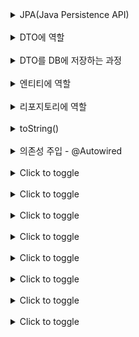 <details>
  <summary>JPA(Java Persistence API)</summary>
  자바 언어로 DB에 명령을 내리는 도구로, 데이터를 객체 지향적으로 관리할 수 있게 해 줍니다.
</details>
<br>
<details>
  <summary>DTO에 역할</summary>
폼 데이터에 실어 보낸 데이터는 서버의 컨트롤러가 객체에 담아 받는데, 이 객체를 DTO(Data Transfer Object)라고 합니다. DTO로 받은 데이터는 최종적으로 데이터베이스(DB, Database)에 저장됩니다.
</details>   
<br>
<details>
  <summary>DTO를 DB에 저장하는 과정</summary>
DTO를 엔티티로 변환한 후 리파지터리를 이용해 엔티티를 DB에 저장합니다
</details>   
<br>
<details>
  <summary>엔티티에 역할</summary>
  자바 객체를 DB가 이해할 수 있게 만든 것으로, 이를 기반으로 테이블이 만들어집니다.
</details>
<br>
<details>
  <summary>리포지토리에 역할</summary>
  엔티티가 DB 속 테이블에 저장 및 관리될 수 있게 하는 인터페이스입니다.
</details>
<br>
<details>
  <summary>toString()</summary>
  데이터를 잘 받았는지 확인
</details>
<br>

<details>
  <summary>의존성 주입 - @Autowired</summary>
외부에서 만들어진 객체를 필요한 곳으로 가져오는 기법을 의존성 주입(DI, Dependency Injection)이라고 합니다. 스프링 부트는 @Autowired 어노테이션으로 의존성 주입을 할 수 있습니다.
</details>
<br>
<details>
  <summary>Click to toggle</summary>
  This is the content that can be toggled. It will appear or disappear when you click on "Click to toggle".
</details>
<br>
<details>
  <summary>Click to toggle</summary>
  This is the content that can be toggled. It will appear or disappear when you click on "Click to toggle".
</details>
<br>
<details>
  <summary>Click to toggle</summary>
  This is the content that can be toggled. It will appear or disappear when you click on "Click to toggle".
</details>
<br>
<details>
  <summary>Click to toggle</summary>
  This is the content that can be toggled. It will appear or disappear when you click on "Click to toggle".
</details>
<br>
<details>
  <summary>Click to toggle</summary>
  This is the content that can be toggled. It will appear or disappear when you click on "Click to toggle".
</details>
<br>
<details>
  <summary>Click to toggle</summary>
  This is the content that can be toggled. It will appear or disappear when you click on "Click to toggle".
</details>
<br>
<details>
  <summary>Click to toggle</summary>
  This is the content that can be toggled. It will appear or disappear when you click on "Click to toggle".
</details>
<br>
<details>
  <summary>Click to toggle</summary>
  This is the content that can be toggled. It will appear or disappear when you click on "Click to toggle".
</details>
